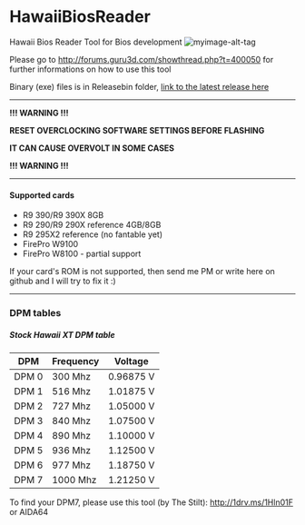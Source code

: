 # HawaiiBiosReader
Hawaii Bios Reader Tool for Bios development
![myimage-alt-tag](http://s32.postimg.org/3uwgpwlp1/newversion.png)

Please go to http://forums.guru3d.com/showthread.php?t=400050 for further informations on how to use this tool

Binary (exe) files is in Releasebin folder, [link to the latest release here](https://github.com/OneB1t/HawaiiBiosReader/raw/master/ReleaseBin/HawaiiBiosReader.exe)

-----

**!!! WARNING !!!**

**RESET OVERCLOCKING SOFTWARE SETTINGS BEFORE FLASHING**

**IT CAN CAUSE OVERVOLT IN SOME CASES**

**!!! WARNING !!!**

-----

#### Supported cards

* R9 390/R9 390X 8GB
* R9 290/R9 290X reference 4GB/8GB
* R9 295X2 reference (no fantable yet)
* FirePro W9100
* FirePro W8100 - partial support

If your card's ROM is not supported, then send me PM or write here on github and I will try to fix it :)

-----

### DPM tables

##### Stock Hawaii XT DPM table

| DPM   | Frequency | Voltage   |
| ----- | --------- | --------- |
| DPM 0 |  300 Mhz  | 0.96875 V |
| DPM 1 |  516 Mhz  | 1.01875 V|
| DPM 2 |  727 Mhz  | 1.05000 V |
| DPM 3 |  840 Mhz  | 1.07500 V |
| DPM 4 |  890 Mhz  | 1.10000 V |
| DPM 5 |  936 Mhz  | 1.12500 V |
| DPM 6 |  977 Mhz  | 1.18750 V |
| DPM 7 | 1000 Mhz  | 1.21250 V |

To find your DPM7, please use this tool (by The Stilt): http://1drv.ms/1Hln01F or AIDA64
